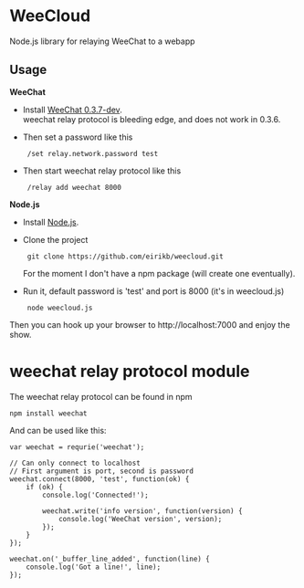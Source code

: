 WeeCloud
========

Node.js library for relaying WeeChat to a webapp

Usage
---

**WeeChat**

*  Install [WeeChat 0.3.7-dev](http://www.weechat.org/download/devel/).  
   weechat relay protocol is bleeding edge, and does not work in 0.3.6.
*  Then set a password like this

        /set relay.network.password test
*  Then start weechat relay protocol like this

        /relay add weechat 8000 

**Node.js**

*  Install [Node.js](http://nodejs.org).
*  Clone the project

        git clone https://github.com/eirikb/weecloud.git
    For the moment I don't have a npm package (will create one eventually).   
*  Run it, default password is 'test' and port is 8000 (it's in weecloud.js)

        node weecloud.js

Then you can hook up your browser to http://localhost:7000 and enjoy the show.

weechat relay protocol module
===

The weechat relay protocol can be found in npm

    npm install weechat

And can be used like this:

    var weechat = requrie('weechat');

    // Can only connect to localhost
    // First argument is port, second is password
    weechat.connect(8000, 'test', function(ok) {
        if (ok) {
            console.log('Connected!');

            weechat.write('info version', function(version) {
                console.log('WeeChat version', version);
            });
        }
    });

    weechat.on('_buffer_line_added', function(line) {
        console.log('Got a line!', line);
    });
